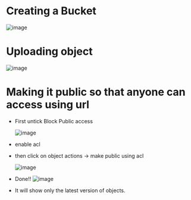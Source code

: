 # Creating a Bucket 

![image](https://user-images.githubusercontent.com/85761276/199784030-2409f93c-5e02-497b-bf79-97e9c712e648.png)

# Uploading object

![image](https://user-images.githubusercontent.com/85761276/199784218-5f7d125e-d5cc-4064-a7fc-bebe3575b34f.png)

# Making it public so that anyone can access using url
- First untick Block Public access
   
   ![image](https://user-images.githubusercontent.com/85761276/199784584-2fc065e1-09d7-4385-a981-f9398a8a9aea.png)


- enable acl
- then click on object actions -> make public using acl

    ![image](https://user-images.githubusercontent.com/85761276/199785250-0e549e6f-25a6-45ba-8cef-917ecc139ebb.png)


- Done!!
    ![image](https://user-images.githubusercontent.com/85761276/199785419-45f3c392-78f1-4227-822f-94af0c0614e9.png)


- It will show only the latest version of objects.
